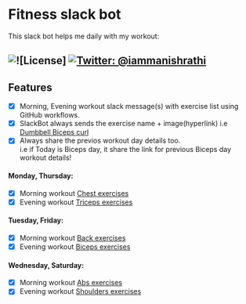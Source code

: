 # Fitness slack bot
This slack bot helps me daily with my workout:

![![License]](https://img.shields.io/badge/license-MIT-green.svg?style=flat)
[![Twitter: @iammanishrathi](https://img.shields.io/badge/contact-@iammanishrathi-blue.svg?style=flat)](https://twitter.com/iammanishrathi)
------

## Features
- [x] Morning, Evening workout slack message(s) with exercise list using GitHub workflows.
- [x] SlackBot always sends the exercise name + image(hyperlink) i.e [Dumbbell Biceps curl](https://user-images.githubusercontent.com/5364500/147853934-d8bc2934-e579-4e80-9af9-1989096d52e9.jpg)
- [x] Always share the previos workout day details too.  
i.e if Today is Biceps day, it share the link for previous Biceps day workout details!

#### Monday, Thursday: 
  - [x] Morning workout [Chest exercises](https://github.com/crazymanish/fitness-slack-bot/blob/main/exercises/chest_workout.csv)
  - [x] Evening workout [Triceps exercises](https://github.com/crazymanish/fitness-slack-bot/blob/main/exercises/triceps_workout.csv)  
#### Tuesday, Friday: 
  - [x] Morning workout [Back exercises](https://github.com/crazymanish/fitness-slack-bot/blob/main/exercises/back_workout.csv)
  - [x] Evening workout [Biceps exercises](https://github.com/crazymanish/fitness-slack-bot/blob/main/exercises/biceps_workout.csv)
#### Wednesday, Saturday: 
  - [x] Morning workout [Abs exercises](https://github.com/crazymanish/fitness-slack-bot/blob/main/exercises/abs_workout.csv)
  - [x] Evening workout [Shoulders exercises](https://github.com/crazymanish/fitness-slack-bot/blob/main/exercises/shoulders_workout.csv)
